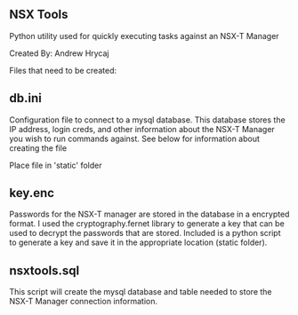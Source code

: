 NSX Tools
---------
Python utility used for quickly executing tasks against an NSX-T Manager

Created By: Andrew Hrycaj

Files that need to be created: 

db.ini
------
Configuration file to connect to a mysql database.  This database stores the IP address, login creds, and other information
about the NSX-T Manager you wish to run commands against.  See below for information about creating the file

Place file in 'static' folder

key.enc
-------
Passwords for the NSX-T manager are stored in the database in a encrypted format.  I used the cryptography.fernet library to generate a
key that can be used to decrypt the passwords that are stored.  Included is a python script to generate a key and save it in the 
appropriate location (static folder).

nsxtools.sql
------------
This script will create the mysql database and table needed to store the NSX-T Manager connection information.

